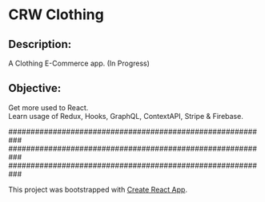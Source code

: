 # CRW Clothing

## Description:

A Clothing E-Commerce app. (In Progress)

## Objective:

Get more used to React.<br>
Learn usage of Redux, Hooks, GraphQL, ContextAPI, Stripe & Firebase.

###########################################################
###########################################################
###########################################################

This project was bootstrapped with [Create React App](https://github.com/facebook/create-react-app).
